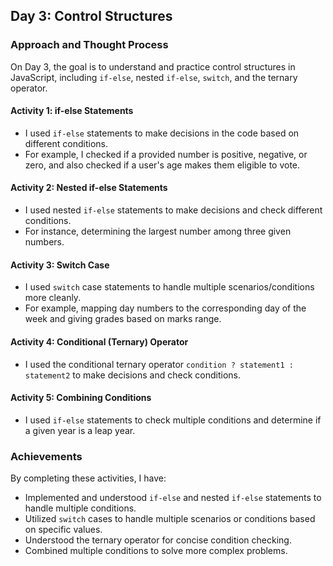 ## Day 3: Control Structures

### Approach and Thought Process

On Day 3, the goal is to understand and practice control structures in JavaScript, including `if-else`, nested `if-else`, `switch`, and the ternary operator.

#### Activity 1: if-else Statements

- I used `if-else` statements to make decisions in the code based on different conditions.
- For example, I checked if a provided number is positive, negative, or zero, and also checked if a user's age makes them eligible to vote.

#### Activity 2: Nested if-else Statements

- I used nested `if-else` statements to make decisions and check different conditions.
- For instance, determining the largest number among three given numbers.

#### Activity 3: Switch Case

- I used `switch` case statements to handle multiple scenarios/conditions more cleanly.
- For example, mapping day numbers to the corresponding day of the week and giving grades based on marks range.

#### Activity 4: Conditional (Ternary) Operator

- I used the conditional ternary operator `condition ? statement1 : statement2` to make decisions and check conditions.

#### Activity 5: Combining Conditions

- I used `if-else` statements to check multiple conditions and determine if a given year is a leap year.

### Achievements

By completing these activities, I have:

- Implemented and understood `if-else` and nested `if-else` statements to handle multiple conditions.
- Utilized `switch` cases to handle multiple scenarios or conditions based on specific values.
- Understood the ternary operator for concise condition checking.
- Combined multiple conditions to solve more complex problems.
